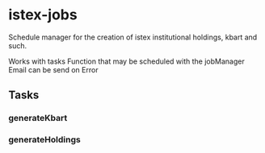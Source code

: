 # istex-jobs

Schedule manager for the creation of istex institutional holdings, kbart and such.

Works with tasks Function that may be scheduled with the jobManager
Email can be send on Error

## Tasks
### generateKbart
### generateHoldings
